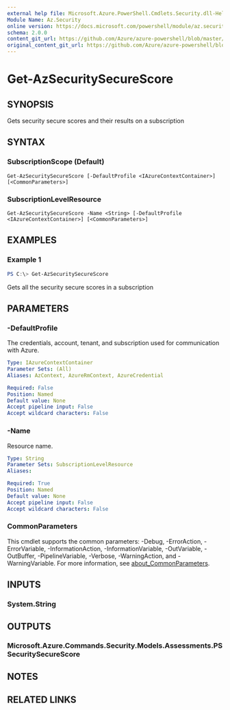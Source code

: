 ```yaml
---
external help file: Microsoft.Azure.PowerShell.Cmdlets.Security.dll-Help.xml
Module Name: Az.Security
online version: https://docs.microsoft.com/powershell/module/az.security/Get-AzSecuritySecureScore
schema: 2.0.0
content_git_url: https://github.com/Azure/azure-powershell/blob/master/src/Security/Security/help/Get-AzSecuritySecureScore.md
original_content_git_url: https://github.com/Azure/azure-powershell/blob/master/src/Security/Security/help/Get-AzSecuritySecureScore.md
---
```


# Get-AzSecuritySecureScore

## SYNOPSIS
Gets security secure scores and their results on a subscription

## SYNTAX

### SubscriptionScope (Default)
```
Get-AzSecuritySecureScore [-DefaultProfile <IAzureContextContainer>] [<CommonParameters>]
```

### SubscriptionLevelResource
```
Get-AzSecuritySecureScore -Name <String> [-DefaultProfile <IAzureContextContainer>] [<CommonParameters>]
```

## EXAMPLES

### Example 1
```powershell
PS C:\> Get-AzSecuritySecureScore
```

Gets all the security secure scores in a subscription

## PARAMETERS

### -DefaultProfile
The credentials, account, tenant, and subscription used for communication with Azure.

```yaml
Type: IAzureContextContainer
Parameter Sets: (All)
Aliases: AzContext, AzureRmContext, AzureCredential

Required: False
Position: Named
Default value: None
Accept pipeline input: False
Accept wildcard characters: False
```

### -Name
Resource name.

```yaml
Type: String
Parameter Sets: SubscriptionLevelResource
Aliases:

Required: True
Position: Named
Default value: None
Accept pipeline input: False
Accept wildcard characters: False
```

### CommonParameters
This cmdlet supports the common parameters: -Debug, -ErrorAction, -ErrorVariable, -InformationAction, -InformationVariable, -OutVariable, -OutBuffer, -PipelineVariable, -Verbose, -WarningAction, and -WarningVariable. For more information, see [about_CommonParameters](http://go.microsoft.com/fwlink/?LinkID=113216).

## INPUTS

### System.String

## OUTPUTS

### Microsoft.Azure.Commands.Security.Models.Assessments.PSSecuritySecureScore

## NOTES

## RELATED LINKS
